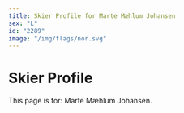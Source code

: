 ```yaml
---
title: Skier Profile for Marte Mæhlum Johansen
sex: "L"
id: "2289"
image: "/img/flags/nor.svg" 
---
```


# Skier Profile

This page is for: Marte Mæhlum Johansen.
    